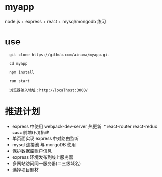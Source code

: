 # myapp

node.js + express + react + mysql/mongodb  练习


# use

```
  git clone https://github.com/ainama/myapp.git

  cd myapp

  npm install

  run start

  浏览器输入地址：http://localhost:3000/
```


# 推进计划
  * express 中使用 webpack-dev-server 热更新
  * react-router react-redux sass 前端环境搭建
  * 单页面实现 express 中对路由监听
  * mysql 连接池 与 mongoDB 使用
  * 保护数据库账户信息
  * express 环境发布到线上服务器
  * 多网站访问同一服务器(二三级域名)
  * 选择项目题材
